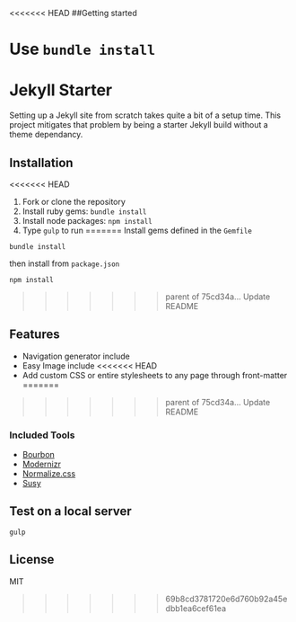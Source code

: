 <<<<<<< HEAD
##Getting started

Use `bundle install`
=======
Jekyll Starter
===

Setting up a Jekyll site from scratch takes quite a bit of a setup time. This project mitigates that problem by being a starter Jekyll build without a theme dependancy.

## Installation

<<<<<<< HEAD
1. Fork or clone the repository
2. Install ruby gems: `bundle install`
3. Install node packages: `npm install`
4. Type `gulp` to run
=======
Install gems defined in the `Gemfile`

```
bundle install
```
then install from `package.json`

```
npm install
```
>>>>>>> parent of 75cd34a... Update README

## Features

- Navigation generator include
- Easy Image include
<<<<<<< HEAD
- Add custom CSS or entire stylesheets to any page through front-matter
=======
>>>>>>> parent of 75cd34a... Update README

### Included Tools

- [Bourbon](http://bourbon.io/)
- [Modernizr](https://modernizr.com/)
- [Normalize.css](https://necolas.github.io/normalize.css/)
- [Susy](http://susy.oddbird.net/)

## Test on a local server

```
gulp
```

## License

MIT
>>>>>>> 69b8cd3781720e6d760b92a45edbb1ea6cef61ea
